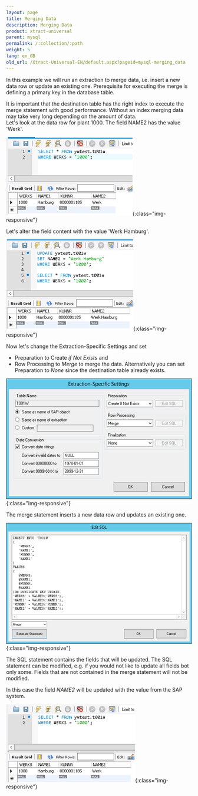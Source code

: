 ```yaml
---
layout: page
title: Merging Data
description: Merging Data
product: xtract-universal
parent: mysql
permalink: /:collection/:path
weight: 5
lang: en_GB
old_url: /Xtract-Universal-EN/default.aspx?pageid=mysql-merging_data
---
```


In this example we will run an extraction to merge data, i.e. insert a new data row or update an existing one.
Prerequisite for executing the merge is defining a primary key in the database table.
 

It is important that the destination table has the right index to execute the merge statement with good performance.
Without an index merging data may take very long depending on the amount of data.  
Let's look at the data row for plant 1000. The field NAME2 has the value 'Werk'.

![mysql_Merge_1](/img/content/mysql_Merge_1.png){:class="img-responsive"}

Let's alter the field content with the value 'Werk Hamburg'.

![mysql_Merge_2](/img/content/mysql_Merge_2.png){:class="img-responsive"}

Now let's change the Extraction-Specific Settings and set 
- Preparation to Create *if Not Exists* and 
- Row Processing to *Merge*
to merge the data. 
Alternatively you can set Preparation to *None* since the destination table already exists.

![mysql_Merge_3](/img/content/mysql_Merge_3.png){:class="img-responsive"}

The merge statement inserts a new data row and updates an existing one. 

![mysql_Merge_4](/img/content/mysql_Merge_4.png){:class="img-responsive"}

The SQL statement contains the fields that will be updated. 
The SQL statement can be modified, e.g. if you would not like to update all fields bot only some.
Fields that are not contained in the merge statement will not be modified.

In this case the field *NAME2* will be updated with the value from the SAP system.

![mysql_Merge_5](/img/content/mysql_Merge_5.png){:class="img-responsive"}